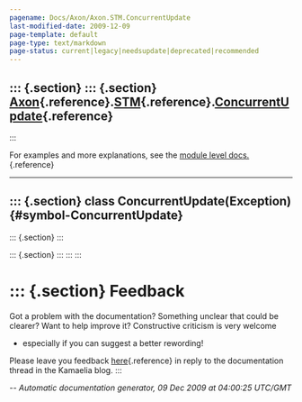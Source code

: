 ```yaml
---
pagename: Docs/Axon/Axon.STM.ConcurrentUpdate
last-modified-date: 2009-12-09
page-template: default
page-type: text/markdown
page-status: current|legacy|needsupdate|deprecated|recommended
---
```

::: {.section}
::: {.section}
[Axon](/Docs/Axon/Axon.html){.reference}.[STM](/Docs/Axon/Axon.STM.html){.reference}.[ConcurrentUpdate](/Docs/Axon/Axon.STM.ConcurrentUpdate.html){.reference}
--------------------------------------------------------------------------------------------------------------------------------------------------------------
:::

For examples and more explanations, see the [module level
docs.](/Docs/Axon/Axon.STM.html){.reference}

------------------------------------------------------------------------

::: {.section}
class ConcurrentUpdate(Exception) {#symbol-ConcurrentUpdate}
---------------------------------

::: {.section}
:::

::: {.section}
:::
:::
:::

::: {.section}
Feedback
========

Got a problem with the documentation? Something unclear that could be
clearer? Want to help improve it? Constructive criticism is very welcome
- especially if you can suggest a better rewording!

Please leave you feedback
[here](../../../cgi-bin/blog/blog.cgi?rm=viewpost&nodeid=1142023701){.reference}
in reply to the documentation thread in the Kamaelia blog.
:::

*\-- Automatic documentation generator, 09 Dec 2009 at 04:00:25 UTC/GMT*
